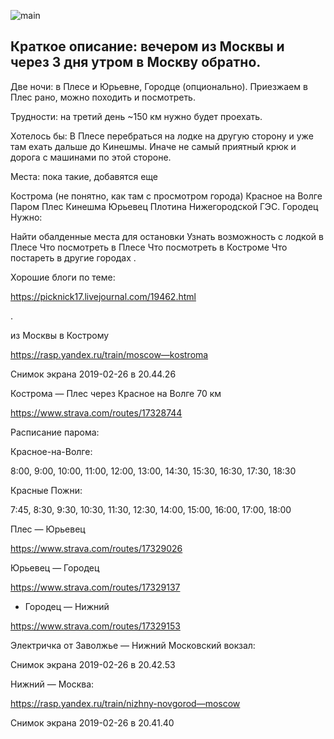 ![main](https://levinandrey.files.wordpress.com/2019/02/3341165_large.jpg)

## Краткое описание: вечером из Москвы и через 3 дня утром в Москву обратно.




Две ночи: в Плесе и Юрьевне, Городце (опционально). Приезжаем в Плес рано, можно походить и посмотреть.

Трудности: на третий день ~150 км нужно будет проехать.

Хотелось бы: В Плесе перебраться на лодке на другую сторону и уже там ехать дальше до Кинешмы. Иначе не самый приятный крюк и дорога с машинами по этой стороне.

Места: пока такие, добавятся еще

Кострома (не понятно, как там с просмотром города)
Красное на Волге Паром
Плес
Кинешма
Юрьевец
Плотина Нижегородской ГЭС.
Городец
Нужно:

Найти обалденные места для остановки
Узнать возможность с лодкой в Плесе
Что посмотреть в Плесе
Что посмотреть в Костроме
Что постареть в другие городах
.

Хорошие блоги по теме:

https://picknick17.livejournal.com/19462.html

.

из Москвы в Кострому

https://rasp.yandex.ru/train/moscow—kostroma

Снимок экрана 2019-02-26 в 20.44.26

 

Кострома — Плес через Красное на Волге 70 км

https://www.strava.com/routes/17328744

Расписание парома:

Красное-на-Волге:

8:00, 9:00, 10:00, 11:00, 12:00, 13:00, 14:30, 15:30, 16:30, 17:30, 18:30

Красные Пожни:

7:45, 8:30, 9:30, 10:30, 11:30, 12:30, 14:00, 15:00, 16:00, 17:00, 18:00

Плес — Юрьевец

https://www.strava.com/routes/17329026

Юрьевец — Городец

https://www.strava.com/routes/17329137

+ Городец — Нижний

https://www.strava.com/routes/17329153

Электричка от Заволжье — Нижний Московский вокзал:

Снимок экрана 2019-02-26 в 20.42.53

 

Нижний — Москва:

https://rasp.yandex.ru/train/nizhny-novgorod—moscow

Снимок экрана 2019-02-26 в 20.41.40

